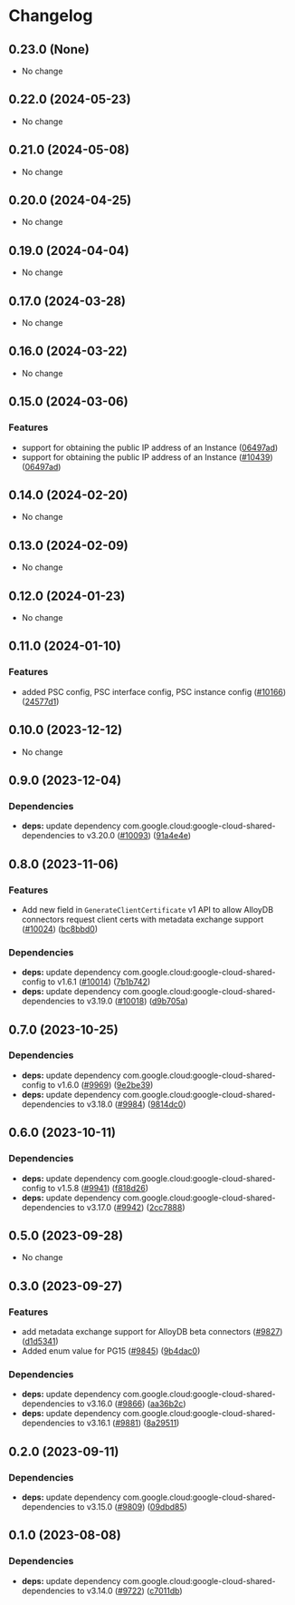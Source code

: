 # Changelog

## 0.23.0 (None)

* No change


## 0.22.0 (2024-05-23)

* No change


## 0.21.0 (2024-05-08)

* No change


## 0.20.0 (2024-04-25)

* No change


## 0.19.0 (2024-04-04)

* No change


## 0.17.0 (2024-03-28)

* No change


## 0.16.0 (2024-03-22)

* No change


## 0.15.0 (2024-03-06)

### Features

* support for obtaining the public IP address of an Instance ([06497ad](https://github.com/googleapis/google-cloud-java/commit/06497ada58a21579cc87665289d56ee99e19fd87))
* support for obtaining the public IP address of an Instance ([#10439](https://github.com/googleapis/google-cloud-java/issues/10439)) ([06497ad](https://github.com/googleapis/google-cloud-java/commit/06497ada58a21579cc87665289d56ee99e19fd87))



## 0.14.0 (2024-02-20)

* No change


## 0.13.0 (2024-02-09)

* No change


## 0.12.0 (2024-01-23)

* No change


## 0.11.0 (2024-01-10)

### Features

* added PSC config, PSC interface config, PSC instance config ([#10166](https://github.com/googleapis/google-cloud-java/issues/10166)) ([24577d1](https://github.com/googleapis/google-cloud-java/commit/24577d17a6b547fe10993d8ad4ec5e1b83c6ba30))



## 0.10.0 (2023-12-12)

* No change


## 0.9.0 (2023-12-04)

### Dependencies

* **deps:** update dependency com.google.cloud:google-cloud-shared-dependencies to v3.20.0 ([#10093](https://github.com/googleapis/google-cloud-java/issues/10093)) ([91a4e4e](https://github.com/googleapis/google-cloud-java/commit/91a4e4e20252f667b8fc6bda0d9ceaf947348274))


## 0.8.0 (2023-11-06)

### Features

* Add new field in `GenerateClientCertificate` v1 API to allow AlloyDB connectors request client certs with metadata exchange support ([#10024](https://github.com/googleapis/google-cloud-java/issues/10024)) ([bc8bbd0](https://github.com/googleapis/google-cloud-java/commit/bc8bbd0794170806bb059fc12b21068ad4b7688f))

### Dependencies

* **deps:** update dependency com.google.cloud:google-cloud-shared-config to v1.6.1 ([#10014](https://github.com/googleapis/google-cloud-java/issues/10014)) ([7b1b742](https://github.com/googleapis/google-cloud-java/commit/7b1b742dab21139398032549fb03e127b1a03841))
* **deps:** update dependency com.google.cloud:google-cloud-shared-dependencies to v3.19.0 ([#10018](https://github.com/googleapis/google-cloud-java/issues/10018)) ([d9b705a](https://github.com/googleapis/google-cloud-java/commit/d9b705aaed8ea4447c7a02d5c54300f8909a30b1))


## 0.7.0 (2023-10-25)

### Dependencies

* **deps:** update dependency com.google.cloud:google-cloud-shared-config to v1.6.0 ([#9969](https://github.com/googleapis/google-cloud-java/issues/9969)) ([9e2be39](https://github.com/googleapis/google-cloud-java/commit/9e2be39c5b2d7764421325f65a6d0d06351fcda5))
* **deps:** update dependency com.google.cloud:google-cloud-shared-dependencies to v3.18.0 ([#9984](https://github.com/googleapis/google-cloud-java/issues/9984)) ([9814dc0](https://github.com/googleapis/google-cloud-java/commit/9814dc092ad7edb7b1b21f87fa48d76a2423d731))


## 0.6.0 (2023-10-11)

### Dependencies

* **deps:** update dependency com.google.cloud:google-cloud-shared-config to v1.5.8 ([#9941](https://github.com/googleapis/google-cloud-java/issues/9941)) ([f818d26](https://github.com/googleapis/google-cloud-java/commit/f818d26968e1f19d302da1f1ea0145b2cc496ce0))
* **deps:** update dependency com.google.cloud:google-cloud-shared-dependencies to v3.17.0 ([#9942](https://github.com/googleapis/google-cloud-java/issues/9942)) ([2cc7888](https://github.com/googleapis/google-cloud-java/commit/2cc78885d76ae5e7dfc4cc9f3034c25fa22c6cc1))


## 0.5.0 (2023-09-28)

* No change


## 0.3.0 (2023-09-27)

### Features

* add metadata exchange support for AlloyDB beta connectors ([#9827](https://github.com/googleapis/google-cloud-java/issues/9827)) ([d1d5341](https://github.com/googleapis/google-cloud-java/commit/d1d5341998158b6eedd980bca7d6089b327d0f00))
* Added enum value for PG15 ([#9845](https://github.com/googleapis/google-cloud-java/issues/9845)) ([9b4dac0](https://github.com/googleapis/google-cloud-java/commit/9b4dac059922e314c2c465b89ec0673ba09bbf84))

### Dependencies

* **deps:** update dependency com.google.cloud:google-cloud-shared-dependencies to v3.16.0 ([#9866](https://github.com/googleapis/google-cloud-java/issues/9866)) ([aa36b2c](https://github.com/googleapis/google-cloud-java/commit/aa36b2c3c31b817052239fd771a21d20108b2c31))
* **deps:** update dependency com.google.cloud:google-cloud-shared-dependencies to v3.16.1 ([#9881](https://github.com/googleapis/google-cloud-java/issues/9881)) ([8a29511](https://github.com/googleapis/google-cloud-java/commit/8a2951166eb0305be040cc0ae38be105c437ba25))


## 0.2.0 (2023-09-11)

### Dependencies

* **deps:** update dependency com.google.cloud:google-cloud-shared-dependencies to v3.15.0 ([#9809](https://github.com/googleapis/google-cloud-java/issues/9809)) ([09dbd85](https://github.com/googleapis/google-cloud-java/commit/09dbd855f683b40a462c4f918511bee4671e0174))


## 0.1.0 (2023-08-08)

### Dependencies

* **deps:** update dependency com.google.cloud:google-cloud-shared-dependencies to v3.14.0 ([#9722](https://github.com/googleapis/google-cloud-java/issues/9722)) ([c7011db](https://github.com/googleapis/google-cloud-java/commit/c7011dbd69189330de1c2946b736cd712d5c1f4e))
